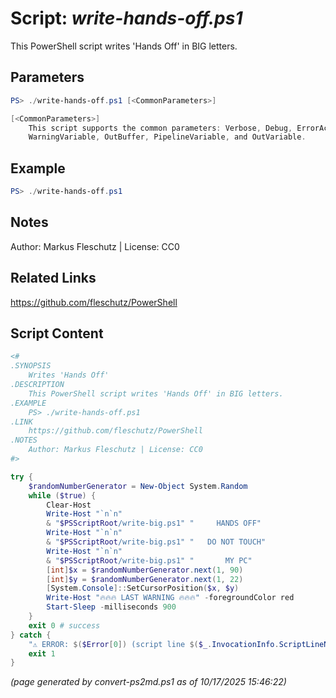 Script: *write-hands-off.ps1*
========================

This PowerShell script writes 'Hands Off' in BIG letters.

Parameters
----------
```powershell
PS> ./write-hands-off.ps1 [<CommonParameters>]

[<CommonParameters>]
    This script supports the common parameters: Verbose, Debug, ErrorAction, ErrorVariable, WarningAction, 
    WarningVariable, OutBuffer, PipelineVariable, and OutVariable.
```

Example
-------
```powershell
PS> ./write-hands-off.ps1

```

Notes
-----
Author: Markus Fleschutz | License: CC0

Related Links
-------------
https://github.com/fleschutz/PowerShell

Script Content
--------------
```powershell
<#
.SYNOPSIS
	Writes 'Hands Off'
.DESCRIPTION
	This PowerShell script writes 'Hands Off' in BIG letters.
.EXAMPLE
	PS> ./write-hands-off.ps1
.LINK
	https://github.com/fleschutz/PowerShell
.NOTES
	Author: Markus Fleschutz | License: CC0
#>

try {
	$randomNumberGenerator = New-Object System.Random
	while ($true) {
		Clear-Host
		Write-Host "`n`n"
		& "$PSScriptRoot/write-big.ps1" "     HANDS OFF"
		Write-Host "`n`n"
		& "$PSScriptRoot/write-big.ps1" "   DO NOT TOUCH"
		Write-Host "`n`n"
		& "$PSScriptRoot/write-big.ps1" "       MY PC"
		[int]$x = $randomNumberGenerator.next(1, 90)
		[int]$y = $randomNumberGenerator.next(1, 22)
		[System.Console]::SetCursorPosition($x, $y)
		Write-Host "🔥🔥🔥 LAST WARNING 🔥🔥🔥" -foregroundColor red
		Start-Sleep -milliseconds 900
	}
	exit 0 # success
} catch {
	"⚠️ ERROR: $($Error[0]) (script line $($_.InvocationInfo.ScriptLineNumber))"
	exit 1
}
```

*(page generated by convert-ps2md.ps1 as of 10/17/2025 15:46:22)*
